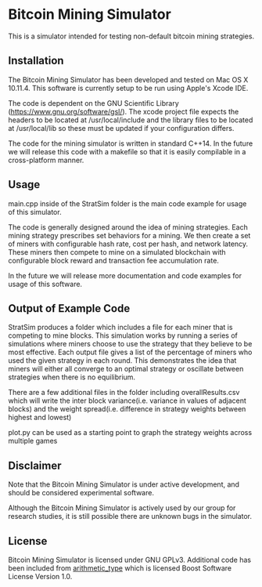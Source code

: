 Bitcoin Mining Simulator
=======

This is a simulator intended for testing non-default bitcoin mining strategies.

Installation
------------

The Bitcoin Mining Simulator has been developed and tested on Mac OS X 10.11.4.
This software is currently setup to be run using Apple's Xcode IDE.

The code is dependent on the GNU Scientific Library (https://www.gnu.org/software/gsl/).
The xcode project file expects the headers to be located at /usr/local/include and the
library files to be located at /usr/local/lib so these must be updated if your
configuration differs.

The code for the mining simulator is written in standard C++14. In the future we will
release this code with a makefile so that it is easily compilable in a
cross-platform manner.

Usage
-----------

main.cpp inside of the StratSim folder is the main code example
for usage of this simulator.

The code is generally designed around the idea of mining strategies. Each
mining strategy prescribes set behaviors for a mining. We then create a set of
miners with configurable hash rate, cost per hash, and network latency. These
miners then compete to mine on a simulated blockchain with configurable block
reward and transaction fee accumulation rate.

In the future we will release more documentation and code examples for usage
of this software.

Output of Example Code
------------------------
StratSim produces a folder which includes a file for each miner that is competing
to mine blocks. This simulation works by running a series of simulations where
miners choose to use the strategy that they believe to be most effective. Each
output file gives a list of the percentage of miners who used the given strategy
in each round. This demonstrates the idea that miners will either all converge to
an optimal strategy or oscillate between strategies when there is no equilibrium.

There are a few additional files in the folder including overallResults.csv which will write 
the inter block variance(i.e. variance in values of adjacent blocks) and the weight spread(i.e. difference
in strategy weights between highest and lowest)

plot.py can be used as a starting point to graph the strategy weights across multiple games

Disclaimer
-----------

Note that the Bitcoin Mining Simulator is under active development, and should
be considered experimental software.

Although the Bitcoin Mining Simulator is actively used by our group for research
studies, it is still possible there are unknown bugs in the simulator.

License
-------

Bitcoin Mining Simulator is licensed under GNU GPLv3. Additional code has been included from
[arithmetic_type](https://github.com/gnzlbg/arithmetic_type) which is licensed Boost Software License Version 1.0.
